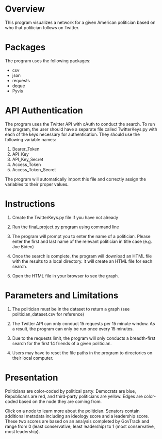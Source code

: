 # Overview

This program visualizes a network for a given American politician 
based on who that politician follows on Twitter.

# Packages
The program uses the following packages:
- csv
- json
- requests
- deque
- Pyvis

# API Authentication
The program uses the Twitter API with oAuth to conduct the search. To run 
the program, the user should have a separate file called TwitterKeys.py 
with each of the keys necessary for authentication. They should use the 
following variable names:

1. Bearer_Token
2. API_Key 
3. API_Key_Secret
4. Access_Token
5. Access_Token_Secret

The program will automatically import this file and correctly assign the 
variables to their proper values. 

# Instructions
1. Create the TwitterKeys.py file if you have not already

2. Run the final_project.py program using command line

3. The program will prompt you to enter the name of a politician. Please 
enter the first and last name of the relevant politician in title case 
(e.g. Joe Biden)

4. Once the search is complete, the program will download an HTML file with the results to a local 
directory. It will create an HTML file for each search.

5. Open the HTML file in your browser to see the graph.

# Parameters and Limitations
1. The politician must be in the dataset to return a graph (see 
politician_dataset.csv for reference)

2. The Twitter API can only conduct 15 requests per 15 minute window. As a 
result, the program can only be run once every 15 minutes. 

3. Due to the requests limit, the program will only 
conducts a breadth-first search for the first 14 friends of a given 
politician.

4. Users may have to reset the file paths in the program to directories on their local computer.

# Presentation
Politicians are color-coded by political party: Democrats are blue, 
Republicans are red, and third-party politicians are yellow. Edges are color-coded
based on the node they are coming from. 

Click on a node to learn more about the politician. Senators contain additional metadata including an ideology score and a leadership score. These two scores are based on an analysis completed by GovTrack and range from 0 (least conservative; least leadership) to 1 (most conservative, most leadership). 
